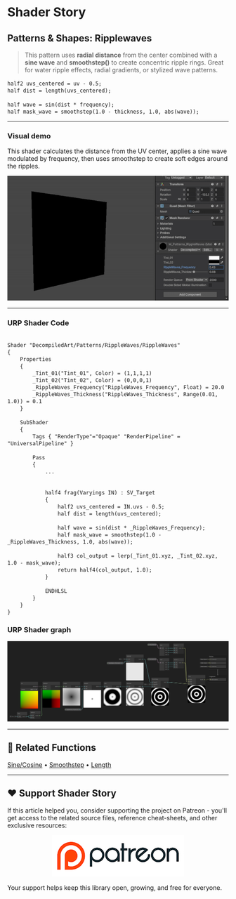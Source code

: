 # Shader Story

## Patterns & Shapes: Ripplewaves

> This pattern uses **radial distance** from the center combined with a **sine wave** and **smoothstep()** to create concentric ripple rings.
Great for water ripple effects, radial gradients, or stylized wave patterns.



```hlsl
half2 uvs_centered = uv - 0.5;
half dist = length(uvs_centered);

half wave = sin(dist * frequency);
half mask_wave = smoothstep(1.0 - thickness, 1.0, abs(wave));
```
---

### Visual demo
This shader calculates the distance from the UV center, applies a sine wave modulated by frequency, then uses smoothstep to create soft edges around the ripples.

<p align="center">
<img src="https://github.com/DeGGeD/ShaderStory/blob/main/Resources/Images/Chapters/Patterns/DA_Patterns_Ripplewaves_Demo_01.gif" alt="Shader Story: Patterns - Ripplewaves" title="Shader Story: Patterns - Ripplewaves">
</p>

---
### URP Shader Code

```hlsl

Shader "DecompiledArt/Patterns/RippleWaves/RippleWaves"
{
    Properties
    {
        _Tint_01("Tint_01", Color) = (1,1,1,1)
        _Tint_02("Tint_02", Color) = (0,0,0,1)
        _RippleWaves_Frequency("RippleWaves_Frequency", Float) = 20.0
        _RippleWaves_Thickness("RippleWaves_Thickness", Range(0.01, 1.0)) = 0.1
    }

    SubShader
    {
        Tags { "RenderType"="Opaque" "RenderPipeline" = "UniversalPipeline" }

        Pass
        {            
            ...
            

            half4 frag(Varyings IN) : SV_Target
            {
                half2 uvs_centered = IN.uvs - 0.5;
                half dist = length(uvs_centered);

                half wave = sin(dist * _RippleWaves_Frequency);
                half mask_wave = smoothstep(1.0 - _RippleWaves_Thickness, 1.0, abs(wave));

                half3 col_output = lerp(_Tint_01.xyz, _Tint_02.xyz, 1.0 - mask_wave);
                return half4(col_output, 1.0);
            }

            ENDHLSL
        }
    }
}

```


### URP Shader graph
<p align="center">
<img src="https://github.com/DeGGeD/ShaderStory/blob/main/Resources/Images/Chapters/Patterns/DA_Patterns_Ripplewaves_Graph_01.png" alt="Shader Story: Patterns - Ripplewaves" title="Shader Story: Patterns - Ripplewaves">
</p>

---

## 🔗 Related Functions

[Sine/Cosine](https://github.com/DeGGeD/ShaderStory/blob/main/Chapters/CommonFunctions/SineCosine.md) • [Smoothstep](https://github.com/DeGGeD/ShaderStory/blob/main/Chapters/CommonFunctions/Smoothstep.md) • [Length](https://github.com/DeGGeD/ShaderStory/blob/main/Chapters/CommonFunctions/Length.md)

---

## ❤️ Support Shader Story

If this article helped you, consider supporting the project on Patreon - you'll get access to the related source files, reference cheat-sheets, and other exclusive resources:

<p align="center">
  <a href="https://www.patreon.com/decompiled_art" target="_blank">
    <img src="https://github.com/DeGGeD/ShaderStory/blob/main/Resources/Images/Github/ShaderStory_Github_Patreon.jpg" alt="DecompiledArt on Patreon">
  </a>
</p>

Your support helps keep this library open, growing, and free for everyone.
